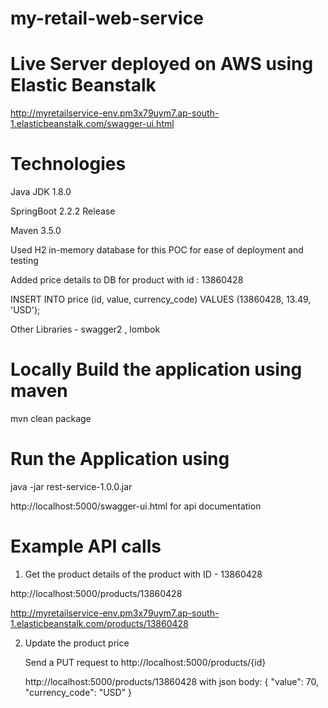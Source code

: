 # my-retail-web-service

# Live Server deployed on AWS using Elastic Beanstalk

http://myretailservice-env.pm3x79uym7.ap-south-1.elasticbeanstalk.com/swagger-ui.html

# Technologies

Java JDK 1.8.0

SpringBoot 2.2.2 Release 

Maven 3.5.0

Used H2 in-memory database for this POC for ease of deployment and testing 

Added price details to DB for product with id : 13860428

INSERT INTO price (id, value, currency_code) VALUES
  (13860428, 13.49, 'USD');

Other Libraries - swagger2 , lombok

# Locally Build the application using maven 

mvn clean package

# Run the Application using

java -jar rest-service-1.0.0.jar

http://localhost:5000/swagger-ui.html for api documentation


# Example API calls

1) Get the product details of the product with ID - 13860428

  http://localhost:5000/products/13860428

  http://myretailservice-env.pm3x79uym7.ap-south-1.elasticbeanstalk.com/products/13860428
  
2) Update the product price

   Send a PUT request to http://localhost:5000/products/{id}

   http://localhost:5000/products/13860428 with json body: { "value": 70, "currency_code": "USD" }


